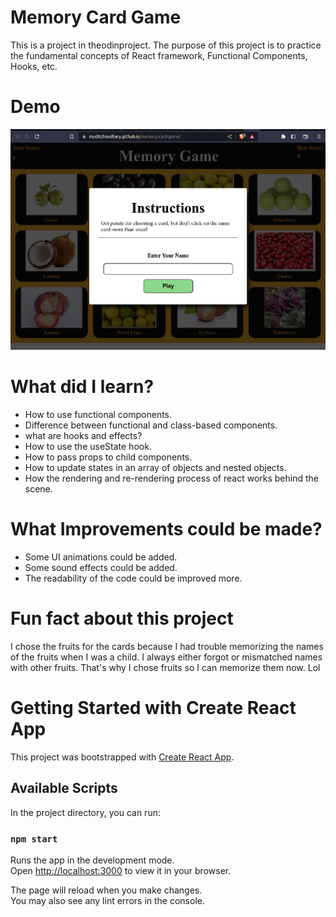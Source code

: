 # Memory Card Game

This is a project in theodinproject. The purpose of this project is to practice the fundamental concepts of React framework, Functional Components, Hooks, etc.

# Demo

![Sample Image](./Sample/Sample-img.png)

# What did I learn?

-   How to use functional components.
-   Difference between functional and class-based components.
-   what are hooks and effects?
-   How to use the useState hook.
-   How to pass props to child components.
-   How to update states in an array of objects and nested objects.
-   How the rendering and re-rendering process of react works behind the scene.

# What Improvements could be made?

-   Some UI animations could be added.
-   Some sound effects could be added.
-   The readability of the code could be improved more.

# Fun fact about this project

I chose the fruits for the cards because I had trouble memorizing the names of the fruits when I was a child. I always either forgot or mismatched names with other fruits. That's why I chose fruits so I can memorize them now. Lol

# Getting Started with Create React App

This project was bootstrapped with [Create React App](https://github.com/facebook/create-react-app).

## Available Scripts

In the project directory, you can run:

### `npm start`

Runs the app in the development mode.\
Open [http://localhost:3000](http://localhost:3000) to view it in your browser.

The page will reload when you make changes.\
You may also see any lint errors in the console.
